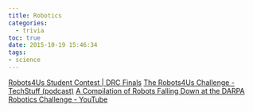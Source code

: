 ```yaml
---
title: Robotics
categories:
  - trivia
toc: true
date: 2015-10-19 15:46:34
tags:
- science
---
```


[Robots4Us Student Contest | DRC Finals](http://www.theroboticschallenge.org/Robots4Us)
[The Robots4Us Challenge - TechStuff (podcast)](https://player.fm/series/techstuff/the-robots4us-challenge)
[A Compilation of Robots Falling Down at the DARPA Robotics Challenge - YouTube](https://www.youtube.com/watch?v=g0TaYhjpOfo)
